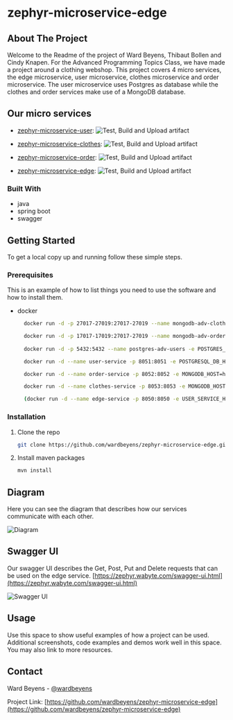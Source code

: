
# zephyr-microservice-edge

## About The Project
Welcome to the Readme of the project of Ward Beyens, Thibaut Bollen and Cindy Knapen. For the Advanced Programming Topics Class, we have made a project around a clothing webshop. This project covers 4 micro services, the edge microservice, user microservice, clothes microservice and order microservice. The user microservice uses Postgres as database while the clothes and order services make use of a MongoDB database.

## Our micro services


- 
  [zephyr-microservice-user](https://github.com/cindy5656/zephyr-microservice-user): ![Test, Build and Upload artifact](https://github.com/cindy5656/zephyr-microservice-user/workflows/Test,%20Build%20and%20Upload%20artifact/badge.svg?branch=master)
  
- 
  [zephyr-microservice-clothes](https://github.com/thibautbollen/zephyr-microservice-clothes): ![Test, Build and Upload artifact](https://github.com/thibautbollen/zephyr-microservice-clothes/workflows/Test,%20Build%20and%20Upload%20artifact/badge.svg?branch=main)
  
- 
  [zephyr-microservice-order](https://github.com/wardbeyens/zephyr-microservice-order): ![Test, Build and Upload artifact](https://github.com/wardbeyens/zephyr-microservice-order/workflows/Test,%20Build%20and%20Upload%20artifact/badge.svg?branch=main)
  
- 
  [zephyr-microservice-edge](https://github.com/wardbeyens/zephyr-microservice-edge): ![Test, Build and Upload artifact](https://github.com/wardbeyens/zephyr-microservice-edge/workflows/Test,%20Build%20and%20Upload%20artifact/badge.svg?branch=main)
  


### Built With

* []()java
* []()spring boot
* []()swagger

## Getting Started

To get a local copy up and running follow these simple steps.

### Prerequisites

This is an example of how to list things you need to use the software and how to install them.
* docker
  ```sh
    docker run -d -p 27017-27019:27017-27019 --name mongodb-adv-clothes mongo

    docker run -d -p 17017-17019:27017-27019 --name mongodb-adv-orders mongo
    
    docker run -d -p 5432:5432 --name postgres-adv-users -e POSTGRES_PASSWORD=postgres -e POSTGRES_DB=userTest postgres

    docker run -d --name user-service -p 8051:8051 -e POSTGRESQL_DB_HOST=host.docker.internal cindy5656/userservice:latest

    docker run -d --name order-service -p 8052:8052 -e MONGODB_HOST=host.docker.internal -e MONGODB_PORT=17017 wardbeyens/orderservice:latest

    docker run -d --name clothes-service -p 8053:8053 -e MONGODB_HOST=host.docker.internal 990604/clothesservice:latest

    (docker run -d --name edge-service -p 8050:8050 -e USER_SERVICE_HOST=host.docker.internal -e CLOTHES_SERVICE_HOST=host.docker.internal -e ORDER_SERVICE_HOST=host.docker.internal wardbeyens/zephyr-edge-service:latest)
  ```

### Installation

1. Clone the repo
   ```sh
   git clone https://github.com/wardbeyens/zephyr-microservice-edge.git
   ```
2. Install maven packages
   ```sh
   mvn install
   ```
## Diagram
Here you can see the diagram that describes how our services communicate with each other. 

![Diagram](https://i.imgur.com/LvCd8C1.png)

## Swagger UI
Our swagger UI describes the Get, Post, Put and Delete requests that can be used on the edge service. 
[https://zephyr.wabyte.com/swagger-ui.html](https://zephyr.wabyte.com/swagger-ui.html)


![Swagger UI](https://i.imgur.com/rixDKdr.png)


## Usage

Use this space to show useful examples of how a project can be used. Additional screenshots, code examples and demos work well in this space. You may also link to more resources.

## Contact

Ward Beyens - [@wardbeyens](https://twitter.com/wardbeyens)

Project Link: [https://github.com/wardbeyens/zephyr-microservice-edge](https://github.com/wardbeyens/zephyr-microservice-edge)

